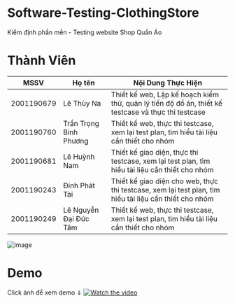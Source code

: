 # Software-Testing-ClothingStore
Kiểm định phần mền  - Testing website Shop Quần Áo

# Thành Viên
| MSSV          | Họ tên                   | Nội Dung Thực Hiện                                                                                        |
|---------------|--------------------------|-----------------------------------------------------------------------------------------------------------|
| 2001190679    | Lê Thùy Na               | Thiết kế web, Lập kế hoạch kiểm thử, quản lý tiến độ đồ án, thiết kế testcase và thực thi testcase        |
| 2001190760    | Trần Trọng Bình Phương   | Thiết kế web, thực thi testcase, xem lại test plan, tìm hiểu tài liệu cần thiết cho nhóm                  |
| 2001190681    | Lê Huỳnh Nam             | Thiết kế giao diện, thực thi testcase, xem lại test plan, tìm hiểu tài liệu cần thiết cho nhóm            |
| 2001190243    | Đinh Phát Tài            | Thiết kế giao diện cho web, thực thi testcase, xem lại test plan, tìm hiểu tài liệu cần thiết cho nhóm    |
| 2001190249    | Lê Nguyễn Đại Đức Tâm    | Thiết kế web, thực thi testcase, xem lại test plan, tìm hiểu tài liệu cần thiết cho nhóm                  |

![image](https://user-images.githubusercontent.com/83421255/174773880-5c00c9fc-3c38-4063-a634-bba4fb217e67.png)


# Demo
Click ảnh để xem demo ⇓
[![Watch the video](https://user-images.githubusercontent.com/83421255/174773880-5c00c9fc-3c38-4063-a634-bba4fb217e67.png)](https://firebasestorage.googleapis.com/v0/b/qlvideoimage.appspot.com/o/VideoDemoWebQuanAo.mp4?alt=media&token=3a99e3e4-1859-4c63-8a7c-7c4dc682629a)
